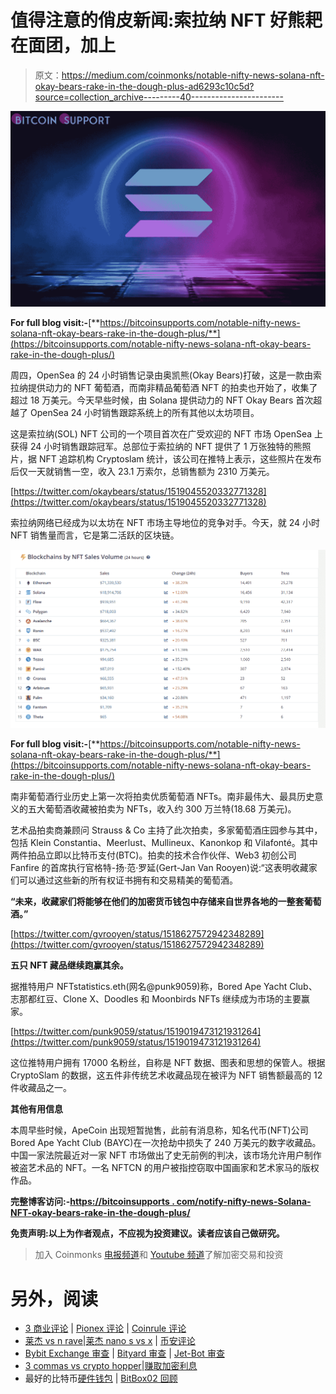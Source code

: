 # 值得注意的俏皮新闻:索拉纳 NFT 好熊耙在面团，加上

> 原文：<https://medium.com/coinmonks/notable-nifty-news-solana-nft-okay-bears-rake-in-the-dough-plus-ad6293c10c5d?source=collection_archive---------40----------------------->

![](img/1490dc18cddb66f465940ebb5db41690.png)

**For full blog visit:-**[**https://bitcoinsupports.com/notable-nifty-news-solana-nft-okay-bears-rake-in-the-dough-plus/**](https://bitcoinsupports.com/notable-nifty-news-solana-nft-okay-bears-rake-in-the-dough-plus/)

周四，OpenSea 的 24 小时销售记录由奥凯熊(Okay Bears)打破，这是一款由索拉纳提供动力的 NFT 葡萄酒，而南非精品葡萄酒 NFT 的拍卖也开始了，收集了超过 18 万美元。今天早些时候，由 Solana 提供动力的 NFT Okay Bears 首次超越了 OpenSea 24 小时销售跟踪系统上的所有其他以太坊项目。

这是索拉纳(SOL) NFT 公司的一个项目首次在广受欢迎的 NFT 市场 OpenSea 上获得 24 小时销售跟踪冠军。总部位于索拉纳的 NFT 提供了 1 万张独特的熊照片，据 NFT 追踪机构 Cryptoslam 统计，该公司在推特上表示，这些照片在发布后仅一天就销售一空，收入 23.1 万索尔，总销售额为 2310 万美元。

[https://twitter.com/okaybears/status/1519045520332771328](https://twitter.com/okaybears/status/1519045520332771328)

索拉纳网络已经成为以太坊在 NFT 市场主导地位的竞争对手。今天，就 24 小时 NFT 销售量而言，它是第二活跃的区块链。

![](img/6e1cd524abf2b8f143612a4f39043b9f.png)

**For full blog visit:-**[**https://bitcoinsupports.com/notable-nifty-news-solana-nft-okay-bears-rake-in-the-dough-plus/**](https://bitcoinsupports.com/notable-nifty-news-solana-nft-okay-bears-rake-in-the-dough-plus/)

南非葡萄酒行业历史上第一次将拍卖优质葡萄酒 NFTs。南非最伟大、最具历史意义的五大葡萄酒收藏被拍卖为 NFTs，收入约 300 万兰特(18.68 万美元)。

艺术品拍卖商兼顾问 Strauss & Co 主持了此次拍卖，多家葡萄酒庄园参与其中，包括 Klein Constantia、Meerlust、Mullineux、Kanonkop 和 Vilafonté。其中两件拍品立即以比特币支付(BTC)。拍卖的技术合作伙伴、Web3 初创公司 Fanfire 的首席执行官格特-扬·范·罗延(Gert-Jan Van Rooyen)说:“这表明收藏家们可以通过这些新的所有权证书拥有和交易精美的葡萄酒。

**“未来，收藏家们将能够在他们的加密货币钱包中存储来自世界各地的一整套葡萄酒。”**

[https://twitter.com/gvrooyen/status/1518627572942348289](https://twitter.com/gvrooyen/status/1518627572942348289)

**五只 NFT 藏品继续跑赢其余。**

据推特用户 NFTstatistics.eth(网名@punk9059)称，Bored Ape Yacht Club、志那都红豆、Clone X、Doodles 和 Moonbirds NFTs 继续成为市场的主要赢家。

[https://twitter.com/punk9059/status/1519019473121931264](https://twitter.com/punk9059/status/1519019473121931264)

这位推特用户拥有 17000 名粉丝，自称是 NFT 数据、图表和思想的保管人。根据 CryptoSlam 的数据，这五件非传统艺术收藏品现在被评为 NFT 销售额最高的 12 件收藏品之一。

**其他有用信息**

本周早些时候，ApeCoin 出现短暂抛售，此前有消息称，知名代币(NFT)公司 Bored Ape Yacht Club (BAYC)在一次抢劫中损失了 240 万美元的数字收藏品。中国一家法院最近对一家 NFT 市场做出了史无前例的判决，该市场允许用户制作被盗艺术品的 NFT。一名 NFTCN 的用户被指控窃取中国画家和艺术家马的版权作品。

**完整博客访问:-**[**https://bitcoinsupports . com/notify-nifty-news-Solana-NFT-okay-bears-rake-in-the-dough-plus/**](https://bitcoinsupports.com/notable-nifty-news-solana-nft-okay-bears-rake-in-the-dough-plus/)

**免责声明:以上为作者观点，不应视为投资建议。读者应该自己做研究。**

> 加入 Coinmonks [电报频道](https://t.me/coincodecap)和 [Youtube 频道](https://www.youtube.com/c/coinmonks/videos)了解加密交易和投资

# 另外，阅读

*   [3 商业评论](/coinmonks/3commas-review-an-excellent-crypto-trading-bot-2020-1313a58bec92) | [Pionex 评论](https://coincodecap.com/pionex-review-exchange-with-crypto-trading-bot) | [Coinrule 评论](/coinmonks/coinrule-review-2021-a-beginner-friendly-crypto-trading-bot-daf0504848ba)
*   [莱杰 vs n rave](/coinmonks/ledger-vs-ngrave-zero-7e40f0c1d694)|[莱杰 nano s vs x](/coinmonks/ledger-nano-s-vs-x-battery-hardware-price-storage-59a6663fe3b0) | [币安评论](/coinmonks/binance-review-ee10d3bf3b6e)
*   [Bybit Exchange 审查](/coinmonks/bybit-exchange-review-dbd570019b71) | [Bityard 审查](https://coincodecap.com/bityard-reivew) | [Jet-Bot 审查](https://coincodecap.com/jet-bot-review)
*   [3 commas vs crypto hopper](/coinmonks/3commas-vs-pionex-vs-cryptohopper-best-crypto-bot-6a98d2baa203)|[赚取加密利息](/coinmonks/earn-crypto-interest-b10b810fdda3)
*   最好的比特币[硬件钱包](/coinmonks/hardware-wallets-dfa1211730c6) | [BitBox02 回顾](/coinmonks/bitbox02-review-your-swiss-bitcoin-hardware-wallet-c36c88fff29)